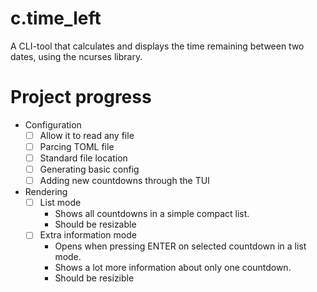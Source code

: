 # c.time_left

A CLI-tool that calculates and displays the time remaining between two dates, using the ncurses library.

# Project progress

- Configuration
    - [ ] Allow it to read any file
    - [ ] Parcing TOML file
    - [ ] Standard file location
    - [ ] Generating basic config
    - [ ] Adding new countdowns through the TUI
- Rendering
    - [ ] List mode
        - Shows all countdowns in a simple compact list.
        - Should be resizable
    - [ ] Extra information mode
        - Opens when pressing ENTER on selected countdown in a list mode.
        - Shows a lot more information about only one countdown.
        - Should be resizible
